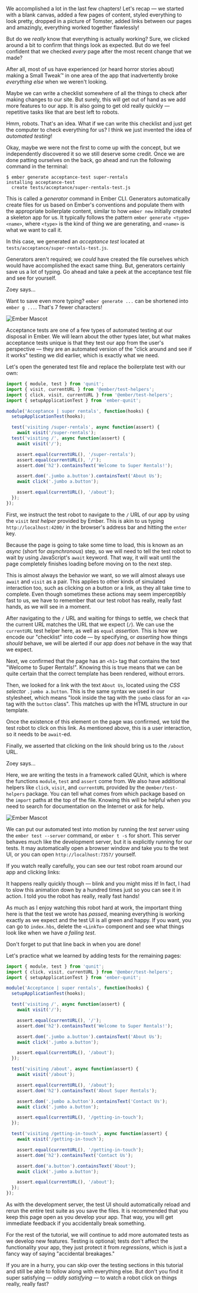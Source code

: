 <!-- Heads up! This is a generated file, do not edit directly. You can find the source at https://github.com/ember-learn/super-rentals-tutorial/blob/master/src/chapters/03-automated-testing.md -->

We accomplished a lot in the last few chapters! Let's recap — we started with a blank canvas, added a few pages of content, styled everything to look pretty, dropped in a picture of Tomster, added links between our pages and amazingly, everything worked together flawlessly!

But do we _really_ know that everything is actually working? Sure, we clicked around a bit to confirm that things look as expected. But do we feel confident that we checked _every_ page after the most recent change that we made?

After all, most of us have experienced (or heard horror stories about) making a Small Tweak™ in one area of the app that inadvertently broke _everything else_ when we weren't looking.

Maybe we can write a checklist somewhere of all the things to check after making changes to our site. But surely, this will get out of hand as we add more features to our app. It is also going to get old really quickly — repetitive tasks like that are best left to robots.

Hmm, robots. That's an idea. What if we can write this checklist and just get the computer to check everything for us? I think we just invented the idea of _automated testing_!

Okay, maybe we were not the first to come up with the concept, but we independently discovered it so we still deserve some credit. Once we are done patting ourselves on the back, go ahead and run the following command in the terminal:

```shell
$ ember generate acceptance-test super-rentals
installing acceptance-test
  create tests/acceptance/super-rentals-test.js
```

This is called a _generator_ command in Ember CLI. Generators automatically create files for us based on Ember's conventions and populate them with the appropriate boilerplate content, similar to how `ember new` initially created a skeleton app for us. It typically follows the pattern `ember generate <type> <name>`, where `<type>` is the kind of thing we are generating, and `<name>` is what we want to call it.

In this case, we generated an _acceptance test_ located at `tests/acceptance/super-rentals-test.js`.

Generators aren't required; we _could_ have created the file ourselves which would have accomplished the exact same thing. But, generators certainly save us a lot of typing. Go ahead and take a peek at the acceptance test file and see for yourself.

<div class="cta">
  <div class="cta-note">
    <div class="cta-note-body">
      <div class="cta-note-heading">Zoey says...</div>
      <div class="cta-note-message">
        <p>Want to save even more typing? <code>ember generate ...</code> can be shortened into <code>ember g ...</code>. That's 7 fewer characters!</p>
      </div>
    </div>
    <img src="/images/mascots/zoey.png" role="presentation" alt="Ember Mascot">
  </div>
</div>

Acceptance tests are one of a few types of automated testing at our disposal in Ember. We will learn about the other types later, but what makes acceptance tests unique is that they test our app from the user's perspective — they are an automated version of the "click around and see if it works" testing we did earlier, which is exactly what we need.

Let's open the generated test file and replace the boilerplate test with our own:

```js { data-filename="tests/acceptance/super-rentals-test.js" data-diff="-2,+3,-9,-10,+11,+12,-14,+15,+16,+17,+18,+19,+20,+21" }
import { module, test } from 'qunit';
import { visit, currentURL } from '@ember/test-helpers';
import { click, visit, currentURL } from '@ember/test-helpers';
import { setupApplicationTest } from 'ember-qunit';

module('Acceptance | super rentals', function(hooks) {
  setupApplicationTest(hooks);

  test('visiting /super-rentals', async function(assert) {
    await visit('/super-rentals');
  test('visiting /', async function(assert) {
    await visit('/');

    assert.equal(currentURL(), '/super-rentals');
    assert.equal(currentURL(), '/');
    assert.dom('h2').containsText('Welcome to Super Rentals!');

    assert.dom('.jumbo a.button').containsText('About Us');
    await click('.jumbo a.button');

    assert.equal(currentURL(), '/about');
  });
});
```

First, we instruct the test robot to navigate to the `/` URL of our app by using the `visit` _test helper_ provided by Ember. This is akin to us typing `http://localhost:4200/` in the browser's address bar and hitting the `enter` key.

Because the page is going to take some time to load, this is known as an _async_ (short for _asynchronous_) step, so we will need to tell the test robot to wait by using JavaScript's `await` keyword. That way, it will wait until the page completely finishes loading before moving on to the next step.

This is almost always the behavior we want, so we will almost always use `await` and `visit` as a pair. This applies to other kinds of simulated interaction too, such as clicking on a button or a link, as they all take time to complete. Even though sometimes these actions may seem imperceptibly fast to us, we have to remember that our test robot has really, really fast hands, as we will see in a moment.

After navigating to the `/` URL and waiting for things to settle, we check that the current URL matches the URL that we expect (`/`). We can use the `currentURL` test helper here, as well as `equal` _assertion_. This is how we encode our "checklist" into code — by specifying, or _asserting_ how things _should_ behave, we will be alerted if our app does _not_ behave in the way that we expect.

Next, we confirmed that the page has an `<h1>` tag that contains the text "Welcome to Super Rentals!". Knowing this is true means that we can be quite certain that the correct template has been rendered, without errors.

Then, we looked for a link with the text `About Us`, located using the _CSS selector_ `.jumbo a.button`. This is the same syntax we used in our stylesheet, which means "look inside the tag with the `jumbo` class for an `<a>` tag with the `button` class". This matches up with the HTML structure in our template.

Once the existence of this element on the page was confirmed, we told the test robot to click on this link. As mentioned above, this is a user interaction, so it needs to be `await`-ed.

Finally, we asserted that clicking on the link should bring us to the `/about` URL.

<div class="cta">
  <div class="cta-note">
    <div class="cta-note-body">
      <div class="cta-note-heading">Zoey says...</div>
      <div class="cta-note-message">
        <p>Here, we are writing the tests in a framework called QUnit, which is where the functions <code>module</code>, <code>test</code> and <code>assert</code> come from. We also have additional helpers like <code>click</code>, <code>visit</code>, and <code>currentURL</code> provided by the <code>@ember/test-helpers</code> package. You can tell what comes from which package based on the <code>import</code> paths at the top of the file. Knowing this will be helpful when you need to search for documentation on the Internet or ask for help.</p>
      </div>
    </div>
    <img src="/images/mascots/zoey.png" role="presentation" alt="Ember Mascot">
  </div>
</div>

We can put our automated test into motion by running the _test server_ using the `ember test --server` command, or `ember t -s` for short. This server behaves much like the development server, but it is explicitly running for our tests. It may automatically open a browser window and take you to the test UI, or you can open `http://localhost:7357/` yourself.

If you watch really carefully, you can see our test robot roam around our app and clicking links:

<!-- TODO: animated gif -->

It happens really quickly though — blink and you might miss it! In fact, I had to slow this animation down by a hundred times just so you can see it in action. I told you the robot has really, really fast hands!

As much as I enjoy watching this robot hard at work, the important thing here is that the test we wrote has _passed_, meaning everything is working exactly as we expect and the test UI is all green and happy. If you want, you can go to `index.hbs`, delete the `<LinkTo>` component and see what things look like when we have _a failing test_.

<!-- TODO: animated gif -->

Don't forget to put that line back in when you are done!

Let's practice what we learned by adding tests for the remaining pages:

```js { data-filename="tests/acceptance/super-rentals-test.js" data-diff="+19,+20,+21,+22,+23,+24,+25,+26,+27,+28,+29,+30,+31,+32,+33,+34,+35,+36,+37,+38,+39,+40,+41,+42" }
import { module, test } from 'qunit';
import { click, visit, currentURL } from '@ember/test-helpers';
import { setupApplicationTest } from 'ember-qunit';

module('Acceptance | super rentals', function(hooks) {
  setupApplicationTest(hooks);

  test('visiting /', async function(assert) {
    await visit('/');

    assert.equal(currentURL(), '/');
    assert.dom('h2').containsText('Welcome to Super Rentals!');

    assert.dom('.jumbo a.button').containsText('About Us');
    await click('.jumbo a.button');

    assert.equal(currentURL(), '/about');
  });

  test('visiting /about', async function(assert) {
    await visit('/about');

    assert.equal(currentURL(), '/about');
    assert.dom('h2').containsText('About Super Rentals');

    assert.dom('.jumbo a.button').containsText('Contact Us');
    await click('.jumbo a.button');

    assert.equal(currentURL(), '/getting-in-touch');
  });

  test('visiting /getting-in-touch', async function(assert) {
    await visit('/getting-in-touch');

    assert.equal(currentURL(), '/getting-in-touch');
    assert.dom('h2').containsText('Contact Us');

    assert.dom('a.button').containsText('About');
    await click('.jumbo a.button');

    assert.equal(currentURL(), '/about');
  });
});
```

As with the development server, the test UI should automatically reload and rerun the entire test suite as you save the files. It is recommended that you keep this page open as you develop your app. That way, you will get immediate feedback if you accidentally break something.

For the rest of the tutorial, we will continue to add more automated tests as we develop new features. Testing is optional; tests don't affect the functionality your app, they just protect it from _regressions_, which is just a fancy way of saying "accidental breakages."

If you are in a hurry, you can skip over the testing sections in this tutorial and still be able to follow along with everything else. But don't you find it super satisfying — _oddly satisfying_ — to watch a robot click on things really, really fast?
